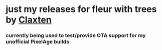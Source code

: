 # just my releases for fleur with trees by [Claxten](https://github.com/claxten10)
### currently being used to test/provide OTA support for my unofficial PixelAge builds
